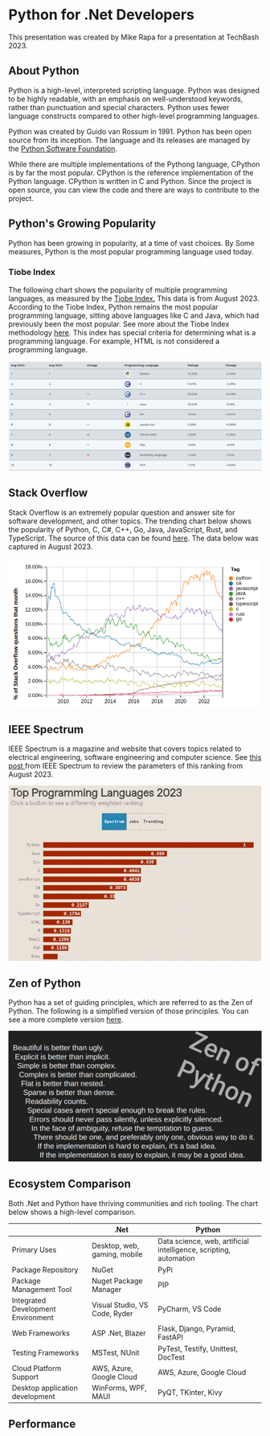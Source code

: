 # Python for .Net Developers
This presentation was created by Mike Rapa for a presentation at TechBash 2023.

## About Python
Python is a high-level, interpreted 
scripting language. Python was designed to be highly 
readable, with an emphasis on well-understood keywords, rather than
punctuation and special characters. Python uses fewer language constructs 
compared to other high-level programming languages.

Python was created by Guido van Rossum in 1991. Python has been open source
from its inception. The language and its releases are managed by the [Python Software Foundation](https://www.python.org/psf/about/).

While there are multiple implementations of the Pythong language, CPython is by far the most popular. 
CPython is the reference implementation of the Python language. CPython is written in C and Python. 
Since the project is open source, you can view the code and there are ways to contribute to the project.

## Python's Growing Popularity 
Python has been growing in popularity, at a time of vast choices. By Some measures, Python is the
most popular programming language used today.

### Tiobe Index
The following chart shows the popularity of multiple programming languages, as measured by the [Tiobe Index.](https://www.tiobe.com/tiobe-index/)
This data is from August 2023. According to the Tiobe Index, Python remains the most popular
programming language, sitting above languages like C and Java, which had previously been the most popular. 
See more about the Tiobe Index methodology [here](https://www.tiobe.com/tiobe-index/programminglanguages_definition/). 
This index has special criteria for determining what is a programming language. For example, HTML is not considered a 
programming language.

![TIOBE Index](images/tiobe.png)


## Stack Overflow
Stack Overflow is an extremely popular question and answer site for software development, and other topics. The trending
chart below shows the popularity of Python, C, C#, C++, Go, Java, JavaScript, Rust, and TypeScript.
The source of this data can be found [here](https://insights.stackoverflow.com/trends?tags=c%23%2Cpython%2Cjava%2Cgo%2Cjavascript%2Ctypescript%2Crust%2Cc%2B%2B%2Cc). 
The data below was captured in August 2023. 

![Stack Overflow](images/so.png)


## IEEE Spectrum
IEEE Spectrum is a magazine and website that covers topics related to electrical engineering, software engineering 
and computer science. See [this post ](https://spectrum.ieee.org/the-top-programming-languages-2023)from IEEE Spectrum 
to review the parameters of this ranking from August 2023. 

![img.png](images/ieee.png)

## Zen of Python
Python has a set of guiding principles, which are referred to as the Zen of Python. The following is a simplified 
version of those principles. You can see a more complete version [here](https://en.wikipedia.org/wiki/Zen_of_Python).

![Zen of Python](images/zen.png)



## Ecosystem Comparison
Both .Net and Python have thriving communities and rich tooling. The chart below shows a high-level
comparison.

| |.Net|Python|
|------|-----|-------|
|Primary Uses|Desktop, web, gaming, mobile|Data science, web, artificial intelligence, scripting, automation |
|Package Repository|NuGet|PyPi|
|Package Management Tool|Nuget Package Manager|PIP|
|Integrated Development Environment|Visual Studio, VS Code, Ryder|PyCharm, VS Code|
|Web Frameworks|ASP .Net, Blazer|Flask, Django, Pyramid, FastAPI|
|Testing Frameworks|MSTest, NUnit|PyTest, Testify, Unittest, DocTest|
|Cloud Platform Support|AWS, Azure, Google Cloud|AWS, Azure, Google Cloud|
|Desktop application development|WinForms, WPF, MAUI|PyQT, TKinter, Kivy|


## Performance
